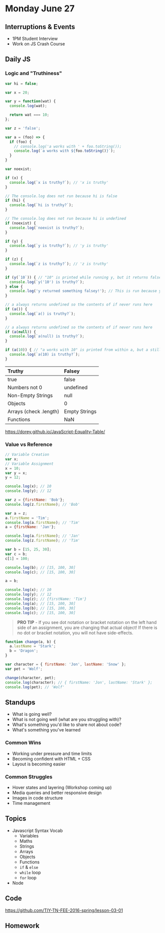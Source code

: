 # Monday June 27


## Interruptions & Events

* 1PM Student Interview
* Work on JS Crash Course

## Daily JS

### Logic and "Truthiness"

```js
var hi = false;

var x = 20;

var y = function(wat) {
  console.log(wat);

  return wat === 10;
};

var z = 'false';

var a = (foo) => {
  if (foo) {
    // console.log('a works with ' + foo.toString());
    console.log(`a works with ${foo.toString()}`);
  }
}

var noexist;

if (x) {
  console.log(`x is truthy?`); // 'x is truthy'
}

// The console.log does not run because hi is false
if (hi) {
  console.log(`hi is truthy?`);
}

// The console.log does not run because hi is undefined
if (noexist) {
  console.log(`noexist is truthy?`);
}

if (y) {
  console.log(`y is truthy?`); // 'y is truthy'
}

if (z) {
  console.log(`z is truthy?`); // 'z is truthy'
}

if (y(`10`)) { // "10" is printed while running y, but it returns false
  console.log(`y('10') is truthy?`);
} else {
  console.log('y returned something falsey!'); // This is run because y('10') was falsey
}

// a always returns undefined so the contents of if never runs here
if (a()) {
  console.log(`a() is truthy?`);
}

// a always returns undefined so the contents of if never runs here
if (a(null)) {
  console.log(`a(null) is truthy?`);
}

if (a(10)) { // "a works with 10" is printed from within a, but a still returns undefined
  console.log(`a(10) is truthy?`);
}
```

| Truthy                 | Falsey         |
| :-------------         | :------------- |
| true                   | false          |
| Numbers not 0          | undefined      |
| Non-Empty Strings      | null           |
| Objects                | 0              |
| Arrays (check .length) | Empty Strings  |
| Functions              | NaN            |

https://dorey.github.io/JavaScript-Equality-Table/

### Value vs Reference

```js
// Variable Creation
var x;
// Variable Assignment
x = 10;
var y = x;
y = 12;

console.log(x); // 10
console.log(y); // 12

var z = {firstName: 'Bob'};
console.log(z.firstName); // 'Bob'

var a = z;
a.firstName = 'Tim';
console.log(a.firstName); // 'Tim'
a = {firstName: 'Jan'};

console.log(a.firstName); // 'Jan'
console.log(z.firstName); // 'Tim'

var b = [15, 25, 30];
var c = b;
c[1] = 100;

console.log(b); // [15, 100, 30]
console.log(c); // [15, 100, 30]

a = b;

console.log(x); // 10
console.log(y); // 12
console.log(z); // {firstName: 'Tim'}
console.log(a); // [15, 100, 30]
console.log(b); // [15, 100, 30]
console.log(c); // [15, 100, 30]
```

> **PRO TIP** - If you see dot notation or bracket notation on the left hand side of an assignment, you are changing that actual object! If there is no dot or bracket notation, you will not have side-effects.

```js
function change(a, b) {
  a.lastName = 'Stark';
  b = 'Dragon';
}

var character = { firstName: 'Jon', lastName: 'Snow' };
var pet = 'Wolf';

change(character, pet);
console.log(character); // { firstName: 'Jon', lastName: 'Stark' };
console.log(pet); // 'Wolf'
```

## Standups

* What is going well?
* What is not going well (what are you struggling with)?
* What's something you'd like to share not about code?
* What's something you've learned

### Common Wins

* Working under pressure and time limits
* Becoming confident with HTML + CSS
* Layout is becoming easier

### Common Struggles

* Hover states and layering (Workshop coming up)
* Media queries and better responsive design
* Images in code structure
* Time management

## Topics

- Javascript Syntax Vocab
  * Variables
  * Maths
  * Strings
  * Arrays
  * Objects
  * Functions
  * `if` & `else`
  * `while` loop
  * `for` loop
- Node

## Code

https://github.com/TIY-TN-FEE-2016-spring/lesson-03-01

## Homework
